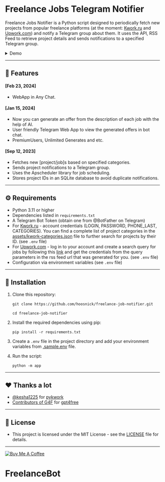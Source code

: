 # Freelance Jobs Telegram Notifier

Freelance Jobs Notifier is a Python script designed to periodically fetch new projects from popular freelance platforms (at the moment: [Kwork.ru](https://kwork.ru) and [Upwork.com](https://upwork.com)) and notify a Telegram group about them. It uses the API, RSS Feed to retrieve project details and sends notifications to a specified Telegram group.

<details>
  <summary>Demo</summary>

![demo-view](assets/image.png)

https://github.com/hoosnick/freelance-job-notifier/assets/73847672/5dd67ffd-cd27-49c0-8a2a-8bee4c38184e

</details>

---

## 🍰 Features

#### [Feb 23, 2024]

- WebApp in Any Chat.

#### [Jan 15, 2024]

- Now you can generate an offer from the description of each job with the help of AI.
- User friendly Telegram Web App to view the generated offers in bot chat.
- PremiumUsers, Unlimited Generates and etc.

#### [Sep 12, 2023]

- Fetches new [project/job]s based on specified categories.
- Sends project notifications to a Telegram group.
- Uses the Apscheduler library for job scheduling.
- Stores project IDs in an SQLite database to avoid duplicate notifications.

---

## ⚙️ Requirements

- Python 3.11 or higher
- Dependencies listed in `requirements.txt`
- A Telegram Bot Token (obtain one from @BotFather on Telegram)
- For [Kwork.ru](https://kwork.ru) - account credentials (LOGIN, PASSWORD, PHONE_LAST, CATEGORIES). You can find a complete list of project categories in the [assets/kwork-categories.json](assets/kwork-categories.json) file to further search for projects by their ID. (see `.env` file)
- For [Upwork.com](https://upwork.com) - log in to your account and create a search query for jobs by following this [link](https://www.upwork.com/nx/jobs/search) and get the credentials from the query parameters in the rss feed url that was generated for you. (see `.env` file)
- Configuration via environment variables (see `.env` file)

---

## 💽 Installation

1. Clone this repository:

   ```shell
   git clone https://github.com/hoosnick/freelance-job-notifier.git
   ```

   ```shell
   cd freelance-job-notifier
   ```

2. Install the required dependencies using pip:

   ```shell
   pip install -r requirements.txt
   ```

3. Create a `.env` file in the project directory and add your environment variables from [.sample.env](.sample.env) file.

4. Run the script:
   ```shell
   python -m app
   ```

---

## ❤️ Thanks a lot

- [@kesha1225](https://github.com/kesha1225) for [pykwork](https://github.com/kesha1225/pykwork)
- [Contributors of G4F](https://github.com/xtekky/gpt4free/graphs/contributors) for [gpt4free](https://github.com/xtekky/gpt4free)

---

## 📃 License

- This project is licensed under the MIT License - see the [LICENSE](LICENSE) file for details.

---

<a href="https://www.buymeacoffee.com/hoosnick" target="_blank"><img alt="Buy Me A Coffee" height="41" width="174" src="https://github.com/hoosnick/freelance-job-notifier/assets/73847672/79a76ef6-a9f8-4c26-bd7d-72bc8048eb25"></a>
# FreelanceBot
